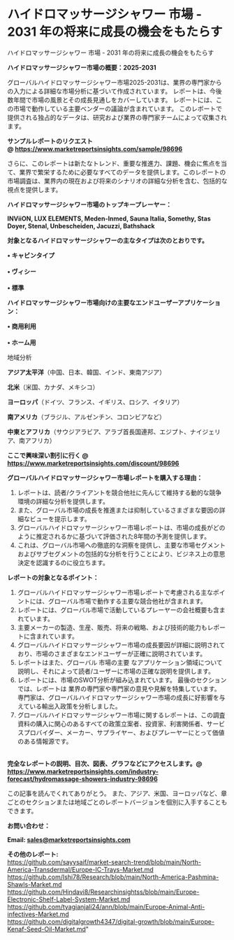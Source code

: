 # ハイドロマッサージシャワー 市場 - 2031 年の将来に成長の機会をもたらす
ハイドロマッサージシャワー 市場 - 2031 年の将来に成長の機会をもたらす

<strong><b>ハイドロマッサージシャワー市場の概要：2025-2031</b></strong>

グローバルハイドロマッサージシャワー市場2025-2031は、業界の専門家からの入力による詳細な市場分析に基づいて作成されています。 レポートは、今後数年間で市場の風景とその成長見通しをカバーしています。 レポートには、この市場で動作している主要ベンダーの議論が含まれています。 このレポートで提供される独占的なデータは、研究および業界の専門家チームによって収集されます。

<strong>サンプルレポートのリクエスト @ <a href=https://www.marketreportsinsights.com/sample/98696>https://www.marketreportsinsights.com/sample/98696</a></strong>

さらに、このレポートは新たなトレンド、重要な推進力、課題、機会に焦点を当て、業界で繁栄するために必要なすべてのデータを提供します。このレポートの市場調査は、業界内の現在および将来のシナリオの詳細な分析を含む、包括的な視点を提供します。

<strong>ハイドロマッサージシャワー市場のトップキープレーヤー：</strong>

<strong>INViiON, LUX ELEMENTS, Meden-Inmed, Sauna Italia, Somethy, Stas Doyer, Stenal, Unbescheiden, Jacuzzi, Bathshack</strong>

<strong><b>対象となるハイドロマッサージシャワーの主なタイプは次のとおりです。</b></strong>

<strong>• キャビンタイプ<br><br>• ヴィシー<br><br>• 標準</strong>

<strong><b>ハイドロマッサージシャワー市場向けの主要なエンドユーザーアプリケーション：</b></strong>

<strong>• 商用利用<br><br>• ホーム用</strong>

 地域分析

<strong><b>アジア太平洋</b></strong>（中国、日本、韓国、インド、東南アジア）

<strong><b>北米</b></strong>（米国、カナダ、メキシコ）

<strong><b>ヨーロッパ</b></strong>（ドイツ、フランス、イギリス、ロシア、イタリア）

<strong><b>南アメリカ</b></strong>（ブラジル、アルゼンチン、コロンビアなど）

<strong><b>中東とアフリカ</b></strong>（サウジアラビア、アラブ首長国連邦、エジプト、ナイジェリア、南アフリカ）

<strong>ここで興味深い割引に行く @ <a href=https://www.marketreportsinsights.com/discount/98696>https://www.marketreportsinsights.com/discount/98696</a></strong>

<strong><b>グローバルハイドロマッサージシャワー市場レポートを購入する理由：</b></strong>
<ol>
  <li>レポートは、読者/クライアントを競合他社に先んじて維持する動的な競争環境の詳細な分析を提供します。</li>
  <li>また、グローバル市場の成長を推進または抑制しているさまざまな要因の詳細なビューを提示します。</li>
  <li>グローバルハイドロマッサージシャワー市場レポートは、市場の成長がどのように推定されるかに基づいて評価された8年間の予測を提供します。</li>
  <li>これは、グローバル市場への徹底的な洞察を提供し、主要な市場セグメントおよびサブセグメントの包括的な分析を行うことにより、ビジネス上の意思決定を認識するのに役立ちます。</li>
</ol>
<strong><b>レポートの対象となるポイント：</b></strong>
<ol>
  <li>グローバルハイドロマッサージシャワー市場レポートで考慮される主なポイントには、グローバル市場で動作する主要な競合他社が含まれます。</li>
  <li>レポートには、グローバル市場で活動しているプレーヤーの会社概要も含まれています。</li>
  <li>主要メーカーの製造、生産、販売、将来の戦略、および技術的能力もレポートに含まれています。</li>
  <li>グローバルハイドロマッサージシャワー市場の成長要因が詳細に説明されており、市場のさまざまなエンドユーザーが正確に説明されています。</li>
  <li>レポートはまた、グローバル 市場の主要 なアプリケーション領域について説明し、それによって読者/ユーザーに市場の正確な説明を提供します。</li>
  <li>レポートには、市場のSWOT分析が組み込まれています。 最後のセクションでは、レポートは 業界の専門家や専門家の意見や見解を特集しています。 専門家は、グローバルハイドロマッサージシャワー市場の成長に好影響を与えている輸出入政策を分析しました。</li>
  <li>グローバルハイドロマッサージシャワー市場に関するレポートは、この調査資料の購入に関心のあるすべての政策立案者、投資家、利害関係者、サービスプロバイダー、メーカー、サプライヤー、およびプレーヤーにとって価値のある情報源です。</li>
</ol><br>
<strong>完全なレポートの説明、目次、図表、グラフなどにアクセスします。@ <a href=https://www.marketreportsinsights.com/industry-forecast/hydromassage-showers-industry-98696>https://www.marketreportsinsights.com/industry-forecast/hydromassage-showers-industry-98696</a></strong>

この記事を読んでくれてありがとう。 また、アジア、米国、ヨーロッパなど、章ごとのセクションまたは地域ごとのレポートバージョンを個別に入手することもできます。

<strong><b>お問い合わせ：</b></strong>

<strong>Email: </strong><a href=mailto:sales@marketreportsinsights.com><strong>sales@marketreportsinsights.com</strong></a>

<strong>その他のレポート:</strong>
<br>
<a href=https://github.com/sayysaif/market-search-trend/blob/main/North-America-Transdermal/Europe-IC-Trays-Market.md>https://github.com/sayysaif/market-search-trend/blob/main/North-America-Transdermal/Europe-IC-Trays-Market.md</a>
<br>
<a href=https://github.com/Ishi78/Research/blob/main/North-America-Pashmina-Shawls-Market.md>https://github.com/Ishi78/Research/blob/main/North-America-Pashmina-Shawls-Market.md</a>
<br>
<a href=https://github.com/Hindavi8/Researchinsightss/blob/main/Europe-Electronic-Shelf-Label-System-Market.md>https://github.com/Hindavi8/Researchinsightss/blob/main/Europe-Electronic-Shelf-Label-System-Market.md</a>
<br>
<a href=https://github.com/tyagianjali24/ann/blob/main/Europe-Animal-Anti-infectives-Market.md>https://github.com/tyagianjali24/ann/blob/main/Europe-Animal-Anti-infectives-Market.md</a>
<br>
<a href=https://github.com/digitalgrowth4347/digital-growth/blob/main/Europe-Kenaf-Seed-Oil-Market.md>https://github.com/digitalgrowth4347/digital-growth/blob/main/Europe-Kenaf-Seed-Oil-Market.md</a>"
